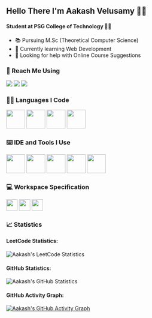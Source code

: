 ## Hello There I'm Aakash Velusamy 🙋‍♂️

#### Student at PSG College of Technology 👨‍🎓

- 📚 Pursuing M.Sc (Theoretical Computer Science)
- 🌱 Currently learning Web Development
- 🤔 Looking for help with Online Course Suggestions

### 📧 Reach Me Using
[<img src="https://img.shields.io/badge/Twitter-1DA1F2?style=for-the-badge&logo=twitter&logoColor=white" />](https://twitter.com/aakashv465?s=11) [<img src="https://img.shields.io/badge/LinkedIn-0077B5?style=for-the-badge&logo=linkedin&logoColor=white" />](https://www.linkedin.com/authwall?trk=bf&trkInfo=AQF2oAOoCp_R4AAAAY9LU24ws2qdTciryE2ffW79dRW10wYs9RvGMsS-lWVmqiB6przIgrTUSvxxKAgW_1P3s9dSGC0wWRQ7BbyS2KLoD9qhIHKyPObyzG_dfDrNrZYLwe_XUiA=&original_referer=&sessionRedirect=https%3A%2F%2Fwww.linkedin.com%2Fin%2Faakash-velusamy-273878292%3Futm_source%3Dshare%26utm_campaign%3Dshare_via%26utm_content%3Dprofile%26utm_medium%3Dios_app) [<img src="https://img.shields.io/badge/GMail-ff4343?style=for-the-badge&logo=gmail&logoColor=white" />](aakashvelusamy465@gmail.com)

### 👨‍💻 Languages I Code
<img height="50" width="50" src="https://img.icons8.com/fluency/50/c-programming.png" /> <img height="50" width="50" src="https://img.icons8.com/fluency/48/c-plus-plus-logo.png" /> <img width="50" height="50" src="https://img.icons8.com/fluency/50/python.png"/> <img width="50" height="50" src="https://img.icons8.com/?size=100&id=CLvQeiwFpit4&format=png&color=000000"/>

### ⌨️ IDE and Tools I Use
<img width="50" height="50" src="https://upload.wikimedia.org/wikipedia/commons/thumb/e/e7/PuTTY_Icon.svg/2048px-PuTTY_Icon.svg.png"/> <img width="50" height="50" src="https://img.icons8.com/color/50/code-blocks.png"/> <img width="50" height="50" src="https://img.icons8.com/fluency/50/anaconda--v2.png"/> <img width="50" height="50" src="https://img.icons8.com/color/50/visual-studio-code-2019.png"/>  <img width="50" height="50" src="https://img.icons8.com/?size=100&id=21227&format=png&color=000000"/>

### 💻 Workspace Specification
<img height="30" src="https://img.shields.io/badge/ASUS-TUF_Gaming_F15-00529c?style=for-the-badge&logo=asus&logoColor=white"/> <img height="30" src="https://img.shields.io/badge/intel-i7-0072CE?style=for-the-badge&logo=intel&logoColor=white"/> <img height="30" src="https://img.shields.io/badge/NVIDIA-RTX_3050-76B900?style=for-the-badge&logo=nvidia&logoColor=white"/> 

### 📈 Statistics
#### LeetCode Statistics:
![Aakash's LeetCode Statistics](https://leetcard.jacoblin.cool/AakashVelusamy?theme=dark&font=Oxygen)
</br>

#### GitHub Statistics:
![Aakash's GitHub Statistics](https://github-readme-stats.vercel.app/api?username=AakashVelusamy&theme=dark&show_icons=true&&hide=issues,contribs)
</br>

#### GitHub Activity Graph:
[![Aakash's GitHub Activity Graph](https://github-readme-activity-graph.vercel.app/graph?username=AakashVelusamy&bg_color=0d0d0d&color=ed07a5&line=f702aa&point=f5f4f4&area=true&hide_border=true)](https://github.com/ashutosh00710/github-readme-activity-graph)
</br>



